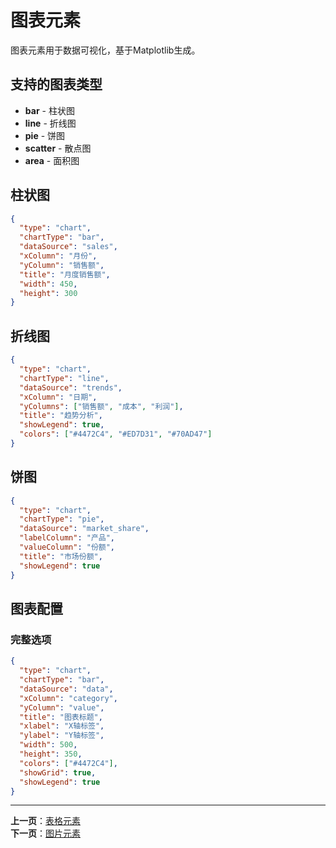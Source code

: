# 图表元素

图表元素用于数据可视化，基于Matplotlib生成。

## 支持的图表类型

- **bar** - 柱状图
- **line** - 折线图
- **pie** - 饼图
- **scatter** - 散点图
- **area** - 面积图

## 柱状图

```json
{
  "type": "chart",
  "chartType": "bar",
  "dataSource": "sales",
  "xColumn": "月份",
  "yColumn": "销售额",
  "title": "月度销售额",
  "width": 450,
  "height": 300
}
```

## 折线图

```json
{
  "type": "chart",
  "chartType": "line",
  "dataSource": "trends",
  "xColumn": "日期",
  "yColumns": ["销售额", "成本", "利润"],
  "title": "趋势分析",
  "showLegend": true,
  "colors": ["#4472C4", "#ED7D31", "#70AD47"]
}
```

## 饼图

```json
{
  "type": "chart",
  "chartType": "pie",
  "dataSource": "market_share",
  "labelColumn": "产品",
  "valueColumn": "份额",
  "title": "市场份额",
  "showLegend": true
}
```

## 图表配置

### 完整选项

```json
{
  "type": "chart",
  "chartType": "bar",
  "dataSource": "data",
  "xColumn": "category",
  "yColumn": "value",
  "title": "图表标题",
  "xlabel": "X轴标签",
  "ylabel": "Y轴标签",
  "width": 500,
  "height": 350,
  "colors": ["#4472C4"],
  "showGrid": true,
  "showLegend": true
}
```

---

**上一页**：[表格元素](./table.md)  
**下一页**：[图片元素](./image.md)

